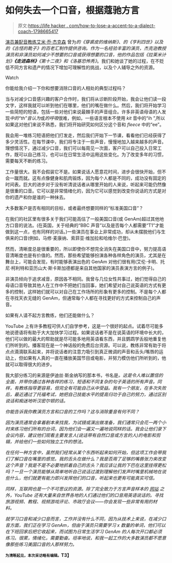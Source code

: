 # 如何失去一个口音，根据蔻驰方言

> 原文:[https://life hacker . com/how-to-lose-a-accent-to-a-dialect-coach-1798665417](https://lifehacker.com/how-to-lose-an-accent-according-to-a-dialect-coach-1798665417)

[演员兼配音教练艾米·乔·杰克森](http://amyjojackson.com/amy-jackson-coaching.htm) 曾为*的《穿裘皮的维纳斯》*、*的《亨利四世》*以及*的《古怪的靴子》*的百老汇制作提供咨询。作为一名经验丰富的演员，杰克逊教授演员和非演员如何减少不想要的口音或获得想要的口音，他的作品包括*《拉莱米计划》**《走进森林》**《第十二夜》*和*《洛基恐怖秀》*。我们和她谈了她的过程，在不贬低不同方言和遗产的情况下增加可理解性的挑战，以及个人辅导之外的资源。

Watch

你能给我介绍一下你和想要消除口音的人相处的典型过程吗？

当与对减少口音感兴趣的客户合作时，我们将从诊断阶段开始，我会让他们读一段文字，这样我就可以听到他们在哪里，他们的嘴在做什么。然后，我们将开始学习一些简短的短语，包括一些对他们来说最棘手的声音组合。许多非英语母语的人发现*中的“th”音认为*或*的呼吸*很难，例如，一些语言根本不使用 *kit* 音中的“ih ”,所以如果这对他们来说不熟悉，我们将开始研究如何区分这个音和 *fleece* 中的“ee”。

我会用一堆练习短语把他们打发走，然后我们开始下一节课，看看他们已经获得了多少灵活性。在每节课中，我们将专注于一些声音，慢慢地加入越来越多的声音。理想情况下，通过减少口音，我们可以每周见一次面，客户可以自己投入日常工作，既可以自己练习，也可以在日常生活中运用这些变化。为了改变多年的习惯，需要每天不断的练习。

工作量很大。我不会假装它不是。如果说话人愿意花时间，进步会很快开始，但不会一蹴而就。这有点像健身和肌肉锻炼，因为每个人都是不同的，成功没有固定的时间表。巨大的进步对于没有听清说话者从哪里开始的人来说，听起来可能仍然像是很重的口音。它可以是非常情绪化的，因为它可以感觉到改变你说话的方式是对你的遗产和你是谁的一种抹去。

大多数客户是否有相同的目标，或者最终想要同样的“标准美国口音”？

在我们的社区里有很多关于我们可能高估了一般美国口音(或 GenAm)超过其他地方口音的说法。(在英国，关于经典的“BBC 声音”以及是否每个人都需要“T1”才能做到这一点，也有同样的对话。)一些演员在事业上非常成功，却从未摆脱他们与生俱来的口音(例如，马修·麦康纳、索菲亚·维加拉和哈维尔·巴登)。

然而，清晰度总是很重要的，所以即使你不想完全消失在美国口音中，努力提高语音清晰度也是有价值的。然而，那些希望能够扮演各种各样角色的演员，尤其是在舞台上，可能会发现，有时能够表演出色的 GenAm 对他们很有用(艾伦·卡明、托尼·柯利特和亚历山大·斯卡斯加德都是来自其他国家的演员表演方言的例子)。

非演员倾向于追求减音，原因各不相同。我曾与几位女性共事过，她们觉得自己的母语口音导致其他人在工作中不把她们当回事，她们希望对自己说英语的方式有更多的控制，这样她们就可以对自己在工作场所的形象有更多的控制。不是每个人都在寻找天衣无缝的 GenAm，但通常每个人都在寻找更好的方式来控制自己的声音。

如果有人请不起方言教练，他们还能做什么？

YouTube 上有许多教程可供人们自学参考，这是一个很好的起点。试着尽可能多地说德语将有助于大大加快学习过程。如果说话者不是在说英语的环境中长大的，他们可以做的最大的帮助就是尽可能多地用英语看东西，并且鹦鹉学舌般地重复他们所听到的。播客现在是一个神话般的免费后台资源。可以说，教练非常有助于将点点滴滴联系起来，并将说话者的注意力吸引到真正微调的声音和舌头/嘴唇的运动上，但如果有人真的一直在播放美国节目或电影，并努力模仿他们所听到的，他就可以取得很大的进步。

我大部分练习的来源是伊迪丝·斯金纳写的那本书，书名是[](https://www.amazon.com/dp/B00GQZPT90/?asc_campaign=InlineText&asc_refurl=https://lifehacker.com/how-to-lose-an-accent-according-to-a-dialect-coach-1798665417&asc_source=&tag=kinjalifehackerlink-20)*。这是令人难以置信的全面，并带你通过各种各样的练习，短语和不同复杂的句子英语的所有声音。同样，有教练指导更容易，但完全有可能自己从中受益。我有一个朋友，在多次失败后，最近通过了托福考试，她把自己技能水平的提高归功于自己的努力，通过区别说话和痴迷地听汉密尔顿的话。*

*你能告诉我你教演员方言和口音的工作吗？这与消除重音有何不同？*

*因为演员通常会拿着剧本来找我，为试镜或演出做准备，我们通常只会花一两个小时来练习他们所有的台词，因为他们会一遍又一遍地说同样的话。我会让他们录下会议内容，建议他们观看主要发言人(说话带有自然口音或方言的人)的电影和剪辑，并给他们一些如何独立工作的想法。* 

*在任何一种方言中，虽然我们经常从某个东西听起来如何开始，但这项工作会带我们了解口音在嘴里的感觉。我的舌头在做什么？我是否用了足够的嘴唇张力来改变这个声音？我是不是不必要地抓着自己的舌头？我应该让我的下巴在这里挂得更松吗？一旦一个演员能够从简单地听自己说话过渡到理解他们发声时嘴里机械地在说些什么，他们就更有能力即兴发挥他们的口音，听起来也更有可能真实可信。*

*同样，互联网也是一个不可思议的资源。除了完全致力于方言声音样本的 [网站](http://www.dialectsarchive.com/) 之外，YouTube 还有大量来自世界各地的人们通过他们的口音用英语说话的。寻找旅游视频、教程、视频游戏评论、市政厅会议——你会发现一些非常有用的材料。*

*就学习口音和减少口音而言，工作并没有什么不同，因为从技术上来说，在减少口音方面，我们正在学习 GenAm，但由于演员只需要学习 *x* 数量的单词，他们可以在下班回家后把它收起来，而试图为日常生活学习 GenAm 的人每次开口都必须练习。很累，情绪化，需要勤奋。坦率地说，和我一起工作的大多数演员都不愿意像那些练习美国口音的人那样努力。*

**<small>为清晰起见，本次采访略有编辑。</small>T3】**